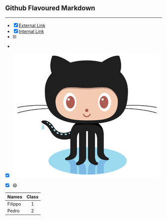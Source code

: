 

Github Flavoured Markdown
-----------------------------------------------------------------------------------------------------------------------------
-----------------------------------------------------------------------------------------------------------------------------
- [X] [External Link](https://help.github.com/en )
- [x] [Internal Link](#Github)
- [x] [riferimento]: images/logo.png "Image"
- 
- [x] ![Kiku](images/logo.png)



- [x] :smile:


| Names         | Class         |
| ------------- |:-------------:| 
| Filippo       | 1             | 
| Pedro         | 2             |   


